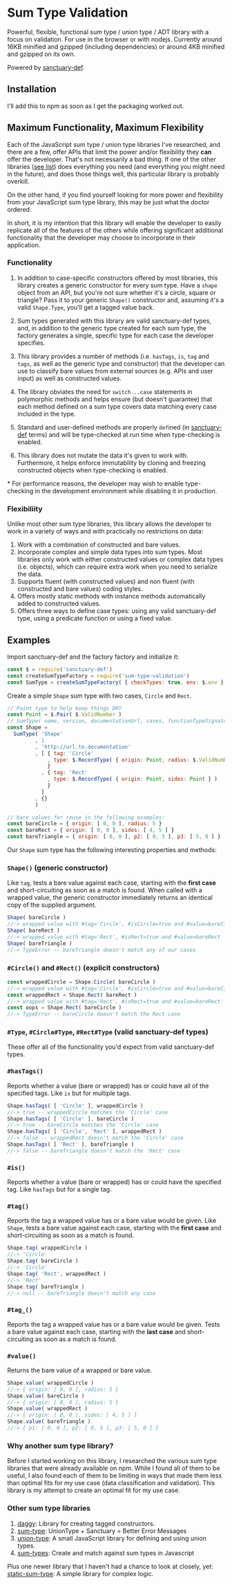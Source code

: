 # Sum Type Validation
Powerful, flexible, functional sum type / union type / ADT library with a focus on validation. For use in the browser or with nodejs. Currently around 16KB minified and gzipped (including dependencies) or around 4KB minified and gzipped on its own.
 
Powered by [sanctuary-def](https://github.com/sanctuary-js/sanctuary-def).

## Installation
I'll add this to npm as soon as I get the packaging worked out.

## Maximum Functionality, Maximum Flexibility
Each of the JavaScript sum type / union type libraries I've researched, and there are a few, offer APIs that limit the power and/or flexibility they **can** offer the developer. That's not necessarily a bad thing. If one of the other libraries ([see list](#other_libraries)) does everything you need (and everything you might need in the future), and does those things well, this particular library is probably overkill.

On the other hand, if you find yourself looking for more power and flexibility from your JavaScript sum type library, this may be just what the doctor ordered.
 
In short, it is my intention that this library will enable the developer to easily replicate all of the features of the others while offering significant additional functionality that the developer may choose to incorporate in their application.

### Functionality
1. In addition to case-specific constructors offered by most libraries, this library creates a generic constructor for every sum type. Have a `shape` object from an API, but you're not sure whether it's a circle, square or triangle? Pass it to your generic `Shape()` constructor and, assuming it's a valid `Shape.Type`, you'll get a tagged value back.

2. Sum types generated with this library are valid sanctuary-def types, and, in addition to the generic type created for each sum type, the factory generates a single, specific type for each case the developer specifies.

3. This library provides a number of methods (i.e. `hasTags`, `is`, `tag` and `tags`, as well as the generic type and constructor) that the developer can use to classify bare values from external sources (e.g. APIs and user input) as well as constructed values.

4. The library obviates the need for `switch...case` statements in polymorphic methods and helps ensure (but doesn't guarantee) that each method defined on a sum type covers data matching every case included in the type.

5. Standard and user-defined methods are properly `def`ined (in [sanctuary-def](https://github.com/sanctuary-js/sanctuary-def#sanctuary-def) terms) and will be type-checked at run time when type-checking is enabled.

6. This library does not mutate the data it's given to work with. Furthermore, it helps enforce immutability by cloning and freezing constructed objects when type-checking is enabled.

\* For performance reasons, the developer may wish to enable type-checking in the development environment while disabling it in production. 

### Flexibiliity
Unlike most other sum type libraries, this library allows the developer to work in a variety of ways and with practically no restrictions on data:

1. Work with a combination of constructed and bare values.
2. Incorporate complex and simple data types into sum types. Most libraries only work with either constructed values or complex data types (i.e. objects), which can require extra work when you need to serialize the data.
3. Supports fluent (with constructed values) and non fluent (with constructed and bare values) coding styles.
4. Offers mostly static methods with instance methods automatically added to constructed values.
5. Offers three ways to define case types: using any valid sanctuary-def type, using a predicate function or using a fixed value.

## Examples
Import sanctuary-def and the factory factory and initialize it:

```JavaScript
const $ = require('sanctuary-def')
const createSumTypeFactory = require('sum-type-validation')
const SumType = createSumTypeFactory( { checkTypes: true, env: $.env } )
```

Create a simple `Shape` sum type with two cases, `Circle` and `Rect`.

```JavaScript
// Point type to help keep things DRY
const Point = $.Pair( $.ValidNumber )
// SumType( name, version, documentationUrl, cases, functionTypeSignatures )
const Shape = 
  SumType( 'Shape'
         , 1
         , 'http://url.to.documentation'
         , [ { tag: 'Circle'
             , type: $.RecordType( { origin: Point, radius: $.ValidNumber } )
             }
           , { tag: 'Rect'
             , type: $.RecordType( { origin: Point, sides: Point } )
             }
           ]
         , {}
         )

// bare values for reuse in the following examples:
const bareCircle = { origin: [ 0, 0 ], radius: 5 }
const bareRect = { origin: [ 0, 0 ], sides: [ 4, 5 ] }
const bareTriangle = { origin: [ 0, 0 ], p2: [ 0, 5 ], p3: [ 5, 0 ] }
```
Our `Shape` sum type has the following interesting properties and methods:

### `Shape()` (generic constructor)
Like `tag`, tests a bare value against each case, starting with the **first case** and short-circuiting as soon as a match is found. When called with a wrapped value, the generic constructor immediately returns an identical copy of the supplied argument.
```JavaScript
Shape( bareCircle )
//-> wrapped value with #tag='Circle', #isCircle=true and #value=bareCircle
Shape( bareRect )
//-> wrapped value with #tag='Rect', #isRect=true and #value=bareRect
Shape( bareTriangle )
//-> TypeError -- bareTriangle doesn't match any of our cases
````

### `#Circle()` and `#Rect()` (explicit constructors)
```JavaScript
const wrappedCircle = Shape.Circle( bareCircle )
//-> wrapped value with #tag='Circle', #isCircle=true and #value=bareCircle
const wrappedRect = Shape.Rect( bareRect )
//-> wrapped value with #tag='Rect', #isRect=true and #value=bareRect
const oops = Shape.Rect( bareCircle )
//-> TypeError -- bareCircle doesn't match the Rect case
```

### `#Type`, `#Circle#Type`, `#Rect#Type` (valid sanctuary-def types)
These offer all of the functionality you'd expect from valid sanctuary-def types.

### `#hasTags()`
Reports whether a value (bare or wrapped) has or could have all of the specified tags. Like `is` but for multiple tags.
```JavaScript
Shape.hasTags( [ 'Circle' ], wrappedCircle )
//-> true -- wrappedCircle matches the 'Circle' case
Shape.hasTags( [ 'Circle' ], bareCircle )
//-> true -- bareCircle matches the 'Circle' case
Shape.hasTags( [ 'Circle', 'Rect' ], wrappedRect )
//-> false -- wrappedRect doesn't match the 'Circle' case
Shape.hasTags( [ 'Rect' ], bareTriangle )
//-> false -- bareTriangle doesn't match the 'Rect' case
```

### `#is()`
Reports whether a value (bare or wrapped) has or could have the specified tag. Like `hasTags` but for a single tag.

### `#tag()`
Reports the tag a wrapped value has or a bare value would be given. Like `Shape`, tests a bare value against each case, starting with the **first case** and short-circuiting as soon as a match is found.
```JavaScript
Shape.tag( wrappedCircle )
//-> 'Circle'
Shape.tag( bareCircle )
//-> 'Circle'
Shape.tag( 'Rect', wrappedRect )
//-> 'Rect'
Shape.tag( bareTriangle )
//-> null -- bareTriangle doesn't match any case
```

### `#tag_()` 
Reports the tag a wrapped value has or a bare value would be given. Tests a bare value against each case, starting with the **last case** and short-circuiting as soon as a match is found.

### `#value()`
Returns the bare value of a wrapped or bare value.
```JavaScript
Shape.value( wrappedCircle )
//-> { origin: [ 0, 0 ], radius: 5 }
Shape.value( bareCircle )
//-> { origin: [ 0, 0 ], radius: 5 }
Shape.value( wrappedRect )
//-> { origin: [ 0, 0 ], sides: [ 4, 5 ] }
Shape.value( bareTriangle )
//-> { p1: [ 0, 0 ], p2: [ 0, 5 ], p3: [ 5, 0 ] }
```

### Why another sum type library?
Before I started working on this library, I researched the various sum type libraries that were already available on npm. While I found all of them to be useful, I also found each of them to be limiting in ways that made them less than optimal fits for my use case (data classification and validation). This library is my attempt to create an optimal fit for my use case.

### Other sum type libraries
1. [daggy](https://github.com/fantasyland/daggy): Library for creating tagged constructors.
2. [sum-type](https://github.com/JAForbes/sum-type): UnionType + Sanctuary = Better Error Messages
3. [union-type](https://github.com/paldepind/union-type): A small JavaScript library for defining and using union types.
4. [sum-types](https://github.com/geigerzaehler/sum-types): Create and match against sum types in Javascript

Plus one newer library that I haven't had a chance to look at closely, yet:
[static-sum-type](https://www.npmjs.com/package/static-sum-type): A simple library for complex logic.
